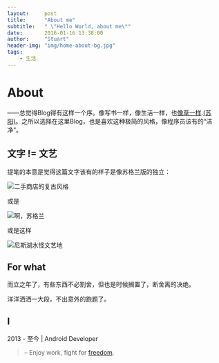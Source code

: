 ```yaml
---
layout:     post
title:      "About me"
subtitle:   " \"Hello World, about me\""
date:       2016-01-16 13:38:00
author:     "Stuart"
header-img: "img/home-about-bg.jpg"
tags:
    - 生活
---
```


# About

——总觉得Blog得有这样一个序。像写书一样，像生活一样，也[像草一样](http://www.xiami.com/song/1769941357?spm=a1z1s.6843761.226669510.9.GjjORv&amp;from=search_popup_song).[(苏阳)](http://baike.baidu.com/subview/1157875/5594570.htm?fr=aladdin)。之所以选择在这里Blog，也是喜欢这种极简的风格，像程序员该有的“洁净”。

## 文字 != 文艺
提笔的本意是觉得这篇文字该有的样子是像苏格兰版的独立：

![二手商店的复古风格](http://ww2.sinaimg.cn/large/6cc737abgw1ekmzixohjij20dw0joab9.jpg)

或是

![啊，苏格兰](http://ww2.sinaimg.cn/large/6cc737abgw1ekmztslyorj20dw0jowg3.jpg)

或是这样

![尼斯湖水怪文艺地](http://ww3.sinaimg.cn/large/6cc737abgw1ekmzxxfis8j20dw0jogmt.jpg)

## For what

而立之年了，有些东西不必割舍，但也是时候搁置了，断舍离的决绝。

洋洋洒洒一大段，不出意外的跑题了。

## I
2013 - 至今   |   Android Developer

>– Enjoy work, fight for <a id="freedom" onclick="_hmt.push(['_trackEvent', 'freedom', 'click', 'free']);" href="http://baike.baidu.com/subview/31798/7231288.htm" target="_blank">freedom</a>.
